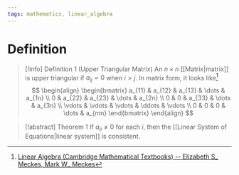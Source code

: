 ```yaml
---
tags: mathematics, linear_algebra
---
```


# Definition

> [!info] Definition 1 (Upper Triangular Matrix)
> An $n \times n$ [[Matrix|matrix]] is upper triangular if $a_{ij} = 0$ when $i > j$. In matrix form, it looks like[^1]
> $$
> \begin{align}
> \begin{bmatrix}
> a_{11} & a_{12} & a_{13} & \dots & a_{1n} \\
> 0 & a_{22} & a_{23} & \dots & a_{2n} \\
> 0 & 0 & a_{33} & \dots & a_{3n} \\
> \vdots & \vdots & \vdots & \ddots & \vdots \\
> 0 & 0 & 0 & \dots & a_{mn}
> \end{bmatrix}
> \end{align}
> $$

> [!abstract] Theorem 1
> If $a_{ii} \neq 0$ for each $i$, then the [[Linear System of Equations|linear system]] is consistent.

[^1]: [Linear Algebra (Cambridge Mathematical Textbooks) -- Elizabeth S_ Meckes, Mark W_ Meckes](zotero://open-pdf/library/items/HG5B3R7J?page=32)